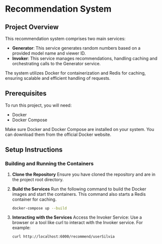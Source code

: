# Recommendation System

## Project Overview
This recommendation system comprises two main services:
- **Generator**: This service generates random numbers based on a provided model name and viewer ID.
- **Invoker**: This service manages recommendations, handling caching and orchestrating calls to the Generator service.

The system utilizes Docker for containerization and Redis for caching, ensuring scalable and efficient handling of requests.

## Prerequisites
To run this project, you will need:
- Docker
- Docker Compose

Make sure Docker and Docker Compose are installed on your system. You can download them from the official Docker website.


## Setup Instructions

### Building and Running the Containers

1. **Clone the Repository**
   Ensure you have cloned the repository and are in the project root directory.

2. **Build the Services**
   Run the following command to build the Docker images and start the containers. This command also starts a Redis container for caching.

   ```bash
   docker-compose up --build

3. **Interacting with the Services**
   Access the Invoker Service: Use a browser or a tool like curl to interact with the Invoker service. For example:
    ```bash
    curl http://localhost:6000/recommend/userSilvia

